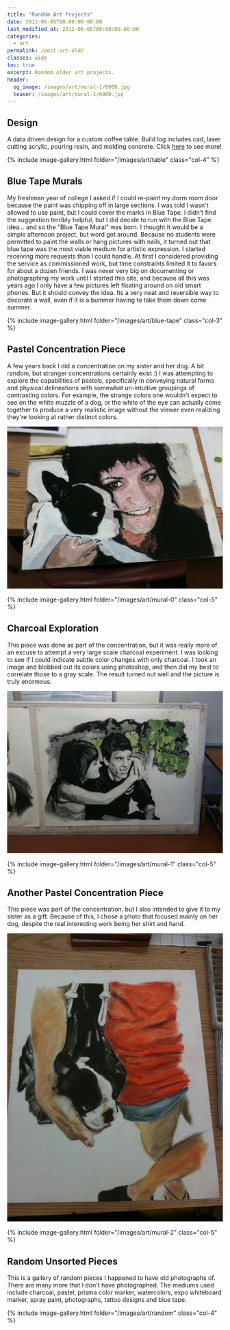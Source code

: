 ```yaml
---
title: "Random Art Projects"
date: 2012-06-05T00:00:00-00:00
last_modified_at: 2012-06-05T00:00:00-00:00
categories:
  - art
permalink: /post-art-old/
classes: wide
toc: true
excerpt: Random older art projects.
header:
  og_image: /images/art/mural-1/0000.jpg
  teaser: /images/art/mural-1/0000.jpg
---
```


## Design

A data driven design for a custom coffee table. Build log includes cad, laser cutting acrylic, pouring resin, and molding concrete.
​Click [here](/post-art-old/) to see more!

{% include image-gallery.html folder="/images/art/table" class="col-4" %}

## Blue Tape Murals

My freshman year of college I asked if I could re-paint my dorm room door because the paint was chipping off in large sections.  I was told I wasn't allowed to use paint, but I could cover the marks in Blue Tape.  I didn't find the suggestion terribly helpful, but I did decide to run with the Blue Tape idea... and so the "Blue Tape Mural" was born.  I thought it would be a simple afternoon project, but word got around. Because no students were permitted to paint the walls or hang pictures with nails, it turned out that blue tape was the most viable medium for artistic expression. I started receiving more requests than I could handle. At first I considered providing the service as commissioned work, but time constraints limited it to favors for about a dozen friends. I was never very big on documenting or photographing my work until I started this site, and because all this was years ago I only have a few pictures left floating around on old smart phones. But it should convey the idea. Its a very neat and reversible way to decorate a wall, even if it is a bummer having to take them down come summer.

{% include image-gallery.html folder="/images/art/blue-tape" class="col-3" %}

## Pastel Concentration Piece

A few years back I did a concentration on my sister and her dog. A bit random, but stranger concentrations certainly exist :)  I was attempting to explore the capabilities of pastels, specifically in conveying natural forms and physical delineations with somewhat un-intuitive groupings of contrasting colors. For example, the strange colors one wouldn't expect to see on the white muzzle of a dog, or the white of the eye can actually come together to produce a very realistic image without the viewer even realizing they're looking at rather distinct colors.

![mural-0](/images/art/mural-0/0000.jpg)

{% include image-gallery.html folder="/images/art/mural-0" class="col-5" %}

## Charcoal Exploration

This piece was done as part of the concentration, but it was really more of an excuse to attempt a very large scale charcoal experiment.  I was looking to see if I could indicate subtle color changes with only charcoal. I took an image and blobbed out its colors using photoshop, and then did my best to correlate those to a gray scale. The result turned out well and the picture is truly enormous.

![mural-1](/images/art/mural-1/0000.jpg)

{% include image-gallery.html folder="/images/art/mural-1" class="col-5" %}

## Another Pastel Concentration Piece

This piece was part of the concentration, but I also intended to give it to my sister as a gift. Because of this, I chose a photo that focused mainly on her dog, despite the real interesting work being her shirt and hand.  

![mural-2](/images/art/mural-2/0000.jpg)

{% include image-gallery.html folder="/images/art/mural-2" class="col-5" %}


## Random Unsorted Pieces

This is a gallery of random pieces I happened to have old photographs of.  There are many more that I don't have photographed. The mediums used include charcoal, pastel, prisma color marker, watercolors, expo whiteboard marker, spray paint, photographs, tattoo designs and blue tape.

{% include image-gallery.html folder="/images/art/random" class="col-4" %}

